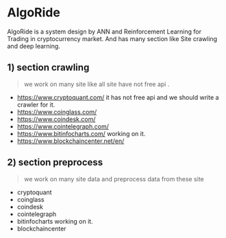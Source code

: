 # AlgoRide
AlgoRide is a system design by ANN and Reinforcement Learning for Trading in cryptocurrency market. And has many section like Site crawling and deep learning.


## 1) section crawling
> we work on many site like all site have not free api .
  -  https://www.cryptoquant.com/   it has not free api and we should write a crawler for it.
  -  https://www.coinglass.com/
  -  https://www.coindesk.com/
  -  https://www.cointelegraph.com/
  -  https://www.bitinfocharts.com/  working on it.
  -  https://www.blockchaincenter.net/en/

## 2) section preprocess
> we work on many site data and preprocess data from these site
  -  cryptoquant
  -  coinglass
  -  coindesk
  -  cointelegraph
  -  bitinfocharts    working on it.
  -  blockchaincenter

